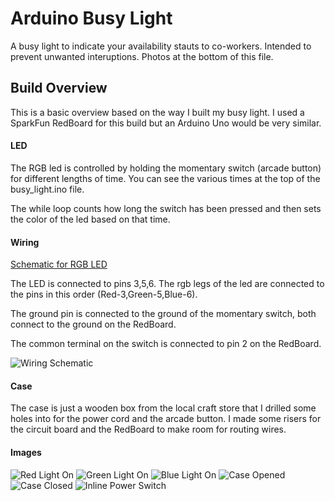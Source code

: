 # Arduino Busy Light

A busy light to indicate your availability stauts to co-workers. Intended to prevent unwanted interuptions. Photos at the bottom of this file.

## Build Overview

This is a basic overview based on the way I built my busy light. I used a SparkFun RedBoard for this build but an Arduino Uno would be very similar.

#### LED

The RGB led is controlled by holding the momentary switch (arcade button) for different lengths of time. You can see the various times at the top of the busy_light.ino file.

The while loop counts how long the switch has been pressed and then sets the color of the led based on that time. 

#### Wiring

[Schematic for RGB LED](schematics/rgb-led.pdf)

The LED is connected to pins 3,5,6. The rgb legs of the led are connected to the pins in this order (Red-3,Green-5,Blue-6). 

The ground pin is connected to the ground of the momentary switch, both connect to the ground on the RedBoard.

The common terminal on the switch is connected to pin 2 on the RedBoard.

![Wiring Schematic][schematic]

#### Case

The case is just a wooden box from the local craft store that I drilled some holes into for the power cord and the arcade button. I made some risers for the circuit board and the RedBoard to make room for routing wires.

#### Images

![Red Light On][red]
![Green Light On][green]
![Blue Light On][blue]
![Case Opened][case-opened]
![Case Closed][case-closed]
![Inline Power Switch][power-switch]

[schematic]:schematics/wiring-schematic.png
[red]: images/red.jpg
[green]:images/green.jpg
[blue]:images/blue.jpg
[case-opened]:images/case-opened.jpg
[case-closed]:images/case-closed.jpg
[power-switch]:images/power-switch.jpg